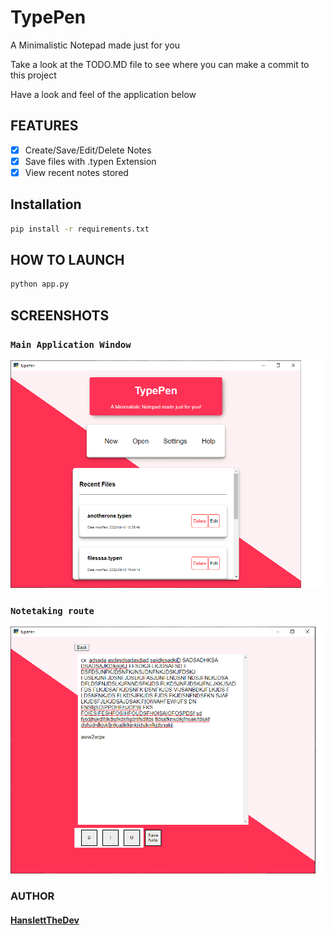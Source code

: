 # TypePen
A Minimalistic Notepad made just for you

Take a look at the TODO.MD file to see where you can make a commit to this project

Have a look and feel of the application below

## FEATURES
- [x] Create/Save/Edit/Delete Notes
- [x] Save files with .typen Extension
- [x] View recent notes stored 

## Installation
```cmd
pip install -r requirements.txt
```

## HOW TO LAUNCH
```cmd
python app.py
```

## SCREENSHOTS

### `Main Application Window`

![Main Application Window](/images/Untitled.png)

### `Notetaking route`

![Main Application Window](/images/Untitled2.png)

### AUTHOR
#### [HanslettTheDev](https://github.com/HanslettTheDev)
